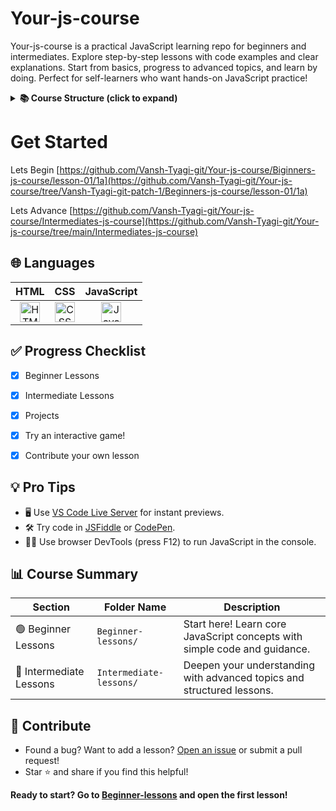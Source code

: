 # Your-js-course
Your-js-course is a practical JavaScript learning repo for beginners and intermediates. Explore step-by-step lessons with code examples and clear explanations. Start from basics, progress to advanced topics, and learn by doing. Perfect for self-learners who want hands-on JavaScript practice!
<details> <summary><strong>📚 Course Structure (click to expand)</strong></summary>
Beginner-lessons/: Start here! Each lesson introduces a new concept with code and explanations.

Intermediate-lessons/: Dive deeper into more advanced topics.  


Practice & Projects: Apply your knowledge with mini-projects like calculators, games, and quizzes.  



</details>

# Get Started
Lets Begin [https://github.com/Vansh-Tyagi-git/Your-js-course/Biginners-js-course/lesson-01/1a](https://github.com/Vansh-Tyagi-git/Your-js-course/tree/Vansh-Tyagi-git-patch-1/Beginners-js-course/lesson-01/1a)  

Lets Advance [https://github.com/Vansh-Tyagi-git/Your-js-course/Intermediates-js-course](https://github.com/Vansh-Tyagi-git/Your-js-course/tree/main/Intermediates-js-course)  


## 🌐 Languages

| HTML | CSS | JavaScript |
| :--: | :--: | :--: |
| <img src="https://cdn.jsdelivr.net/gh/devicons/devicon/icons/html5/html5-original.svg" width="32" title="HTML5"/> | <img src="https://cdn.jsdelivr.net/gh/devicons/devicon/icons/css3/css3-original.svg" width="32" title="CSS3"/> | <img src="https://cdn.jsdelivr.net/gh/devicons/devicon/icons/javascript/javascript-original.svg" width="32" title="JavaScript"/> |

[logo]: https://github.com/adam-p/markdown-here/raw/master/src/common/images/icon48.png "Logo Title Text 2"


</details>



## ✅ Progress Checklist

- [x] Beginner Lessons
- [x] Intermediate Lessons
- [x] Projects
- [x] Try an interactive game!
- [x] Contribute your own lesson




## 💡 Pro Tips

- 🖥️ Use [VS Code Live Server](https://marketplace.visualstudio.com/items?itemName=ritwickdey.LiveServer) for instant previews.
- 🛠️ Try code in [JSFiddle](https://jsfiddle.net/) or [CodePen](https://codepen.io/).
- 🕵️‍♂️ Use browser DevTools (press F12) to run JavaScript in the console.



## 📊 Course Summary

| Section              | Folder Name           | Description                                                                 |
|----------------------|-----------------------|-----------------------------------------------------------------------------|
| 🟢 Beginner Lessons   | `Beginner-lessons/`   | Start here! Learn core JavaScript concepts with simple code and guidance.  |
| 🔵 Intermediate Lessons | `Intermediate-lessons/` | Deepen your understanding with advanced topics and structured lessons.      |


## 🤝 Contribute

- Found a bug? Want to add a lesson? [Open an issue](https://github.com/Vansh-Tyagi-git/Your-js-course/issues) or submit a pull request!
- Star ⭐ and share if you find this helpful!



**Ready to start? Go to [Beginner-lessons](https://github.com/Vansh-Tyagi-git/Your-js-course/tree/main/Biginners-js-course/lesson-01/1a) and open the first lesson!**



